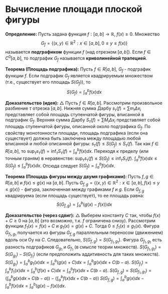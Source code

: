 # Вычисление площади плоской фигуры

**Определение:** Пусть задана функция $f: [a, b] \to \mathbb{R}$, $f(x) \ge 0$. Множество
$$ G_f = \{ (x, y) \in \mathbb{R}^2 : x \in [a, b], 0 \le y \le f(x) \} $$
называется **подграфиком** функции $f$ (над отрезком $[a, b]$).
Если $f \in C^0[a, b]$, то подграфик $G_f$ называется **криволинейной трапецией**.

**Теорема (Площадь подграфика):**
Пусть $f \in R[a, b]$, $G_f$ - подграфик функции $f$.
Если подграфик $G_f$ является квадрируемым множеством (т.е., существует его площадь $S(G_f)$), то
$$ S(G_f) = \int_a^b f(x) dx $$

**Доказательство (идея):**
$\triangle$ Пусть $f \in R[a, b]$. Рассмотрим произвольное разбиение $\tau$ отрезка $[a, b]$.
Нижняя сумма Дарбу $s_\tau(f) = \sum m_i \Delta x_i$ представляет собой площадь ступенчатой фигуры, вписанной в подграфик $G_f$.
Верхняя сумма Дарбу $S_\tau(f) = \sum M_i \Delta x_i$ представляет собой площадь ступенчатой фигуры, описанной около подграфика $G_f$.
По свойству монотонности площади, площадь подграфика (если она существует) должна быть заключена между площадью любой вписанной и любой описанной фигуры:
$s_\tau(f) \le S(G_f) \le S_\tau(f)$.
Так как $f \in R[a, b]$, то $\sup_\tau s_\tau(f) = \inf_\tau S_\tau(f) = \int_a^b f(x) dx$.
Переходя к пределу (или точным граням) в неравенстве:
$\sup_\tau s_\tau(f) \le S(G_f) \le \inf_\tau S_\tau(f)$.
$\int_a^b f(x) dx \le S(G_f) \le \int_a^b f(x) dx$.
Отсюда следует $S(G_f) = \int_a^b f(x) dx$.

**Теорема (Площадь фигуры между двумя графиками):**
Пусть $f, g \in R[a, b]$ и $f(x) \le g(x)$ на $[a, b]$.
Пусть $G_{f, g} = \{ (x, y) \in \mathbb{R}^2 : x \in [a, b], f(x) \le y \le g(x) \}$ - фигура, заключенная между графиками $f$ и $g$.
Если $G_{f, g}$ квадрируема (если площадь существует), то ее площадь равна:
$$ S(G_{f, g}) = \int_a^b (g(x) - f(x)) dx $$

**Доказательство (через сдвиг):**
$\triangle$ Выберем константу $C$ так, чтобы $f(x) + C \ge 0$ на $[a, b]$ (это возможно, т.к. $f$ ограничена снизу).
Рассмотрим функции $f_1(x) = f(x)+C$ и $g_1(x) = g(x)+C$. Тогда $0 \le f_1(x) \le g_1(x)$.
Фигура $G_{f_1, g_1}$ получается из фигуры $G_{f, g}$ параллельным переносом (движением) вдоль оси Oy на $C$. Следовательно, $S(G_{f, g}) = S(G_{f_1, g_1})$.
Фигура $G_{f_1, g_1}$ есть разность подграфиков $G_{g_1}$ и $G_{f_1}$ (в смысле теории множеств).
$S(G_{f_1, g_1}) = S(G_{g_1}) - S(G_{f_1})$ (если предположить аддитивность для таких множеств).
$S(G_{g_1}) = \int_a^b g_1(x) dx = \int_a^b (g(x)+C) dx = \int_a^b g(x) dx + C(b-a)$.
$S(G_{f_1}) = \int_a^b f_1(x) dx = \int_a^b (f(x)+C) dx = \int_a^b f(x) dx + C(b-a)$.
$S(G_{f, g}) = S(G_{f_1, g_1}) = (\int_a^b g(x) dx + C(b-a)) - (\int_a^b f(x) dx + C(b-a))$
$S(G_{f, g}) = \int_a^b g(x) dx - \int_a^b f(x) dx = \int_a^b (g(x) - f(x)) dx$.